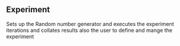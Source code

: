 ## Experiment
Sets up the Random number generator and executes the experiment iterations and collates results 
also the user to define and mange the experiment
